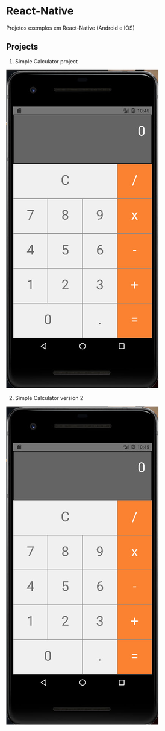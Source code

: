 # React-Native
Projetos exemplos em React-Native (Android e IOS)

## Projects

 1. Simple Calculator project 
 >
   ![](https://github.com/J-Barboza/React-Native/blob/main/images/simpleCalculator.jpg)

 2. Simple Calculator version 2
 >
  ![](https://github.com/J-Barboza/React-Native/blob/main/images/simpleCalculator.jpg)
